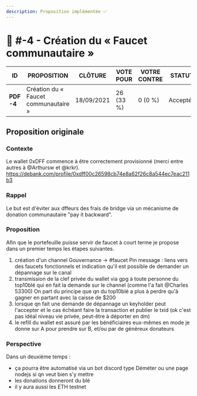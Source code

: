```yaml
---
description: Proposition implémentée ✅
---
```


# 📜 #-4 - Création du « Faucet communautaire »

| ID         | PROPOSITION                          | CLÔTURE    | VOTE POUR | VOTRE CONTRE | STATUT   |
| ---------- | ------------------------------------ | ---------- | --------- | ------------ | -------- |
| **PDF -4** | Création du « Faucet communautaire » | 18/09/2021 | 26 (33 %) | 0 (0 %)      | Acceptée |

## Proposition originale

### Contexte

Le wallet 0xDFF commence à être correctement provisionné (merci entre autres à @Arthursw et @krkr). https://debank.com/profile/0xdff00c26598cb74e8a62f26c8a544ec7eac211b3

### Rappel

Le but est d'éviter aux dffeurs des frais de bridge via un mécanisme de donation communautaire "pay it backward".

### Proposition

Afin que le portefeuille puisse servir de faucet à court terme je propose dans un premier temps les étapes suivantes.

1. création d'un channel Gouvernance -> #faucet Pin message : liens vers des faucets fonctionnels et indication qu'il est possible de demander un dépannage sur le canal
2. transmission de la clef privée du wallet via gpg à toute personne du top10blé qui en fait la demande sur le channel (comme l'a fait @Charles 53300) On part du principe que qn du top10blé a plus à perdre qu'à gagner en partant avec la caisse de $200
3. lorsque qn fait une demande de dépannage un keyholder peut l'accepter et le cas échéant faire la transaction et publier le txid (ok c'est pas idéal niveau vie privée, peut-être à déporter en dm)
4. le refill du wallet est assuré par les bénéficiaires eux-mêmes en mode je donne sur A pour prendre sur B, et/ou par de généreux donateurs

### Perspective

Dans un deuxième temps :

* ça pourra être automatisé via un bot discord type Déméter ou une page nodejs si qn veut bien s'y mettre
* les donations donneront du blé
* il y aura aussi les ETH testnet
